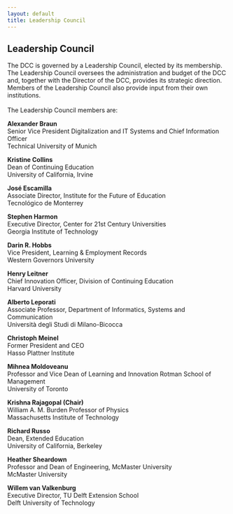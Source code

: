 ```yaml
---
layout: default
title: Leadership Council 
---
```

## Leadership Council

The DCC is governed by a Leadership Council, elected by its membership. The Leadership Council oversees the administration and budget of the DCC and, together with the Director of the DCC, provides its strategic direction. Members of the Leadership Council also provide input from their own institutions. <br> 
<br> The Leadership Council members are:

<!-- Grid format that places text block and images side by side at wide screen size -->
<div class="row">
<div class="col-lg-6"  markdown="1">

<b> Alexander Braun </b><br>
Senior Vice President Digitalization and IT Systems and Chief Information Officer <br> Technical University of Munich 

<b> Kristine Collins </b><br>
Dean of Continuing Education <br> University of California, Irvine

<b> José Escamilla </b><br>
Associate Director, Institute for the Future of Education<br> Tecnológico de Monterrey

<b> Stephen Harmon </b><br>
Executive Director, Center for 21st Century Universities<br> Georgia Institute of Technology

<b> Darin R. Hobbs </b><br>
Vice President, Learning & Employment Records<br> Western Governors University

<b> Henry Leitner </b><br>
Chief Innovation Officer, Division of Continuing Education <br>  Harvard University

<b> Alberto Leporati </b> <br>
Associate Professor, Department of Informatics, Systems and Communication<br> Università degli Studi di Milano-Bicocca

</div>
<div class="col-lg-6" markdown="1">

<b> Christoph Meinel </b><br>
Former President and CEO<br> Hasso Plattner Institute 

<b> Mihnea Moldoveanu </b><br>
Professor and Vice Dean of Learning and Innovation Rotman School of Management<br> University of Toronto

<b> Krishna Rajagopal (Chair) </b><br>
William A. M. Burden Professor of Physics<br> Massachusetts Institute of Technology

<b> Richard Russo </b><br>
Dean, Extended Education<br> University of California, Berkeley

<b> Heather Sheardown </b><br>
Professor and Dean of Engineering, McMaster University<br> McMaster University

<b> Willem van Valkenburg </b><br>
Executive Director, TU Delft Extension School<br> Delft University of Technology
</div>
</div>

